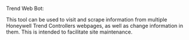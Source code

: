 Trend Web Bot:

This tool can be used to visit and scrape information from multiple Honeywell Trend Controllers webpages, as well as change information in them.
This is intended to facilitate site maintenance.
